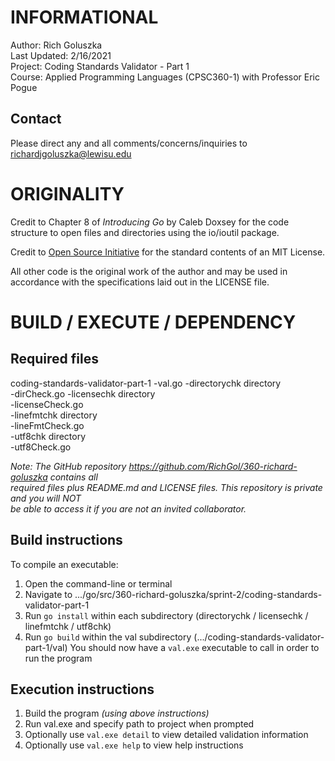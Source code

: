 INFORMATIONAL
=============
Author: Rich Goluszka  
Last Updated: 2/16/2021  
Project: Coding Standards Validator - Part 1  
Course: Applied Programming Languages (CPSC360-1) with Professor Eric Pogue  

Contact
-------
Please direct any and all comments/concerns/inquiries to richardjgoluszka@lewisu.edu

ORIGINALITY
===========
Credit to Chapter 8 of _Introducing Go_ by Caleb Doxsey for the code structure to open files 
	and directories using the io/ioutil package.

Credit to [Open Source Initiative](opensource.org/licenses/MIT) for the standard contents of an 
	MIT License.

All other code is the original work of the author and may be used in accordance with the 
	specifications laid out in the LICENSE file.

BUILD / EXECUTE / DEPENDENCY
============================
Required files
--------------
coding-standards-validator-part-1
	-val.go
	-directorychk directory  
		-dirCheck.go
	-licensechk directory  
		-licenseCheck.go  
	-linefmtchk directory  
		-lineFmtCheck.go  
	-utf8chk directory  
		-utf8Check.go  

_Note: The GitHub repository https://github.com/RichGol/360-richard-goluszka contains all_  
_required files plus README.md and LICENSE files. This repository is private and you will *NOT*_  
_be able to access it if you are not an invited collaborator._

Build instructions
------------------
To compile an executable:
1. Open the command-line or terminal
2. Navigate to .../go/src/360-richard-goluszka/sprint-2/coding-standards-validator-part-1
3. Run `go install` within each subdirectory (directorychk / licensechk / linefmtchk / utf8chk)
4. Run `go build` within the val subdirectory (.../coding-standards-validator-part-1/val)
You should now have a `val.exe` executable to call in order to run the program

Execution instructions
----------------------
1. Build the program _(using above instructions)_
2. Run val.exe and specify path to project when prompted
3. Optionally use `val.exe detail` to view detailed validation information
4. Optionally use `val.exe help` to view help instructions
